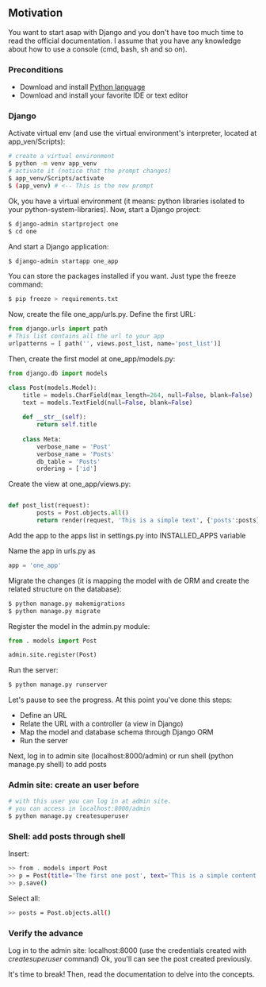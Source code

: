## Motivation
You want to start asap with Django and you don't have too much time to read the official documentation.
I assume that you have any knowledge about how to use a console (cmd, bash, sh and so on).

### Preconditions
- Download and install [Python language](https://www.python.org/downloads/)
- Download and install your favorite IDE or text editor

### Django

Activate virtual env (and use the virtual environment's interpreter, located at app_ven/Scripts):
 
```bash
# create a virtual environment
$ python -m venv app_venv
# activate it (notice that the prompt changes)
$ app_venv/Scripts/activate
$ (app_venv) # <-- This is the new prompt
```

Ok, you have a virtual environment (it means: python libraries isolated to your python-system-libraries).
Now, start a Django project:
 
```bash
$ django-admin startproject one
$ cd one
```

And start a Django application:

```bash
$ django-admin startapp one_app
```

You can store the packages installed if you want. Just type the freeze command:

```bash
$ pip freeze > requirements.txt
```

Now, create the file one_app/urls.py. Define the first URL:

```python
from django.urls import path
# This list contains all the url to your app
urlpatterns = [ path('', views.post_list, name='post_list')]
```

Then, create the first model at one_app/models.py:

```python
from django.db import models

class Post(models.Model):
	title = models.CharField(max_length=264, null=False, blank=False)
	text = models.TextField(null=False, blank=False)
	
	def __str__(self):
		return self.title
	
	class Meta:
		verbose_name = 'Post'
		verbose_name = 'Posts'
		db_table = 'Posts'
		ordering = ['id']
```

Create the view at one_app/views.py:

```python

def post_list(request):
        posts = Post.objects.all()
        return render(request, 'This is a simple text', {'posts':posts})
```

Add the app to the apps list in settings.py into INSTALLED_APPS variable

Name the app in urls.py as

```python
app = 'one_app'
```

Migrate the changes (it is mapping the model with de ORM and create the related structure on the database):

```bash
$ python manage.py makemigrations
$ python manage.py migrate
```

Register the model in the admin.py module:

```python
from . models import Post

admin.site.register(Post)
```

Run the server:

```bash
$ python manage.py runserver
```

Let's pause to see the progress. At this point you've done this steps:
- Define an URL
- Relate the URL with a controller (a view in Django)
- Map the model and database schema through Django ORM
- Run the server

Next, log in to admin site (localhost:8000/admin) or run shell (python manage.py shell) to add posts

### Admin site: create an user before

```bash
# with this user you can log in at admin site.
# you can access in localhost:8000/admin
$ python manage.py createsuperuser
```

### Shell: add posts through shell

Insert:

```bash
>> from . models import Post
>> p = Post(title='The first one post', text='This is a simple content.')
>> p.save()
```

Select all:
```bash
>> posts = Post.objects.all()
```

### Verify the advance

Log in to the admin site: localhost:8000 (use the credentials created with _createsuperuser_ command)
Ok, you'll can see the post created previously.

It's time to break! Then, read the documentation to delve into the concepts.